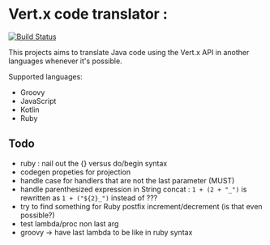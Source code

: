 Vert.x code translator :
========

[![Build Status](https://vertx.ci.cloudbees.com/buildStatus/icon?job=vert.x3-codetrans)](https://vertx.ci.cloudbees.com/view/vert.x-3/job/vert.x3-codetrans/)

This projects aims to translate Java code using the Vert.x API in another languages whenever it's possible.

Supported languages:

* Groovy
* JavaScript
* Kotlin
* Ruby

## Todo

- ruby : nail out the {} versus do/begin syntax
- codegen propeties for projection
- handle case for handlers that are not the last parameter (MUST)
- handle parenthesized expression in String concat : `1 + (2 + "_")` is rewritten as `1 + ("${2}_")` instead of ???
- try to find something for Ruby postfix increment/decrement (is that even possible?)
- test lambda/proc non last arg
- groovy -> have last lambda to be like in ruby syntax
